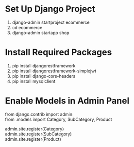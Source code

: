 # Set Up Django Project

 1. django-admin startproject ecommerce
 2. cd ecommerce
 3. django-admin startapp shop

# Install Required Packages

 1. pip install djangorestframework
 2. pip install djangorestframework-simplejwt
 3. pip install django-cors-headers
4. pip install mysqlclient


# Enable Models in Admin Panel

from django.contrib import admin  
from .models import Category, SubCategory, Product  

admin.site.register(Category)  
admin.site.register(SubCategory)  
admin.site.register(Product)